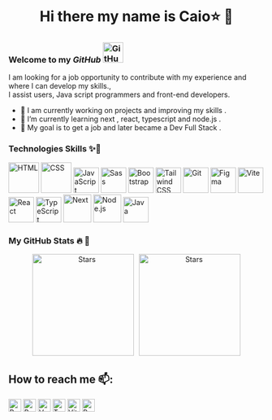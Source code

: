 <h1 align="center"> Hi there  my name is Caio⭐ 🤩</h1> 

<div> 

### Welcome to my  _GitHub_  <img width="40" src="https://user-images.githubusercontent.com/25181517/192108374-8da61ba1-99ec-41d7-80b8-fb2f7c0a4948.png" alt="GitHub" title="GitHub"/>

 I am looking for a job opportunity to contribute with my experience and where I can develop my skills.,<br> 
 I assist users, Java script programmers and front-end developers.<br>

- 🔭 I am currently working on projects and improving my skills .
- 🌱 I’m currently learning next , react, typescript and node.js .
- 🧠 My goal is to get a job and later became a Dev Full Stack .

 
 
    
### Technologies Skills  ✨🚀 



 <div>
	<img width="60" src="https://user-images.githubusercontent.com/25181517/192158954-f88b5814-d510-4564-b285-dff7d6400dad.png" alt="HTML" title="HTML"/>
	<img width="60" src="https://user-images.githubusercontent.com/25181517/183898674-75a4a1b1-f960-4ea9-abcb-637170a00a75.png" alt="CSS" title="CSS"/>
	<img width="50" src="https://user-images.githubusercontent.com/25181517/117447155-6a868a00-af3d-11eb-9cfe-245df15c9f3f.png" alt="JavaScript" title="JavaScript"/>
	<img width="50" src="https://icongr.am/devicon/sass-original.svg?size=128&color=currentColor" alt="Sass" title="Sass"/>
	<img width="50" src="https://user-images.githubusercontent.com/25181517/183898054-b3d693d4-dafb-4808-a509-bab54cf5de34.png" alt="Bootstrap" title="Bootstrap"/>
	<img width="50" src="https://user-images.githubusercontent.com/25181517/202896760-337261ed-ee92-4979-84c4-d4b829c7355d.png" alt="Tailwind CSS" title="Tailwind CSS"/>	
	<img width="50" src="https://user-images.githubusercontent.com/25181517/192108372-f71d70ac-7ae6-4c0d-8395-51d8870c2ef0.png" alt="Git" title="Git"/>	
	<img width="50" src="https://user-images.githubusercontent.com/25181517/189715289-df3ee512-6eca-463f-a0f4-c10d94a06b2f.png" alt="Figma" title="Figma"/>	
	<img width="50" src="https://github-production-user-asset-6210df.s3.amazonaws.com/62091613/261395532-b40892ef-efb8-4b0e-a6b5-d1cfc2f3fc35.png"  alt="Vite" title="Vite"/>
	<img width="50" src="https://user-images.githubusercontent.com/25181517/183897015-94a058a6-b86e-4e42-a37f-bf92061753e5.png" alt="React" title="React"/>      
	<img width="50" src="https://user-images.githubusercontent.com/25181517/183890598-19a0ac2d-e88a-4005-a8df-1ee36782fde1.png" alt="TypeScript" title="TypeScript"/>
	<img width="55" src="https://github.com/marwin1991/profile-technology-icons/assets/136815194/5f8c622c-c217-4649-b0a9-7e0ee24bd704" alt="Next" title="Next"/>
	<img width="55" src="https://user-images.githubusercontent.com/25181517/183568594-85e280a7-0d7e-4d1a-9028-c8c2209e073c.png" alt="Node.js" title="Node.js"/>
	<img width="50" src="https://user-images.githubusercontent.com/25181517/117201156-9a724800-adec-11eb-9a9d-3cd0f67da4bc.png" alt="Java" title="Java"/>
	
</div>


                                                                                                                                
 
 

 

                                                                                                                                      

  ### My GitHub Stats 🔥 💪
 




<div  align="center">  
 <a href="[https://github.com/DocCaio](https://github.com/DenverCoder1/github-readme-streak-stats)"></a>  
<img height="200em" src="https://github-readme-stats.vercel.app/api?username=DocCaio&theme=radical" alt="Stars">&ensp;  
<img height="200em" src="https://github-readme-stats.vercel.app/api/top-langs/?username=DocCaio&layout=compact&theme=radical" alt="Stars">  
</div>  
 
 
                                                                                                                          
       
                                                                                                                                         
  
 
   ## How to reach me 📫:
   <div>
<a href="https://www.linkedin.com/in/caio-martins-2ba009207/" target="_blank"><img  alt="Boots" height="25" wight="40" src="https://img.shields.io/badge/LinkedIn-0077B5?style=for-the-badge&logo=linkedin&logoColor=white"/></a>
<a href="https://dev.to/doccaio" target="_blank"><img  alt="Boots" height="25" wight="40" src="https://img.shields.io/badge/dev.to-0A0A0A?style=for-the-badge&logo=devdotto&logoColor=white"/></a>
<a href="https://vercel.com/doccaio" target="_blank"><img  alt="Vercel" height="25" wight="40" src="https://img.shields.io/badge/Vercel-000000?style=for-the-badge&logo=vercel&logoColor=white"/></a>
<a href="https://trello.com/u/caiomartins185/boards" target="_blank"><img alt="Trello" height="25" wight="40" src="https://img.shields.io/badge/Trello-0052CC?style=for-the-badge&logo=trello&logoColor=white"/></a>
<a href="[https://cursos.alura.com.br/vitrinedev/sucodelarangela](https://cursos.alura.com.br/vitrinedev/CaioMiB)" target="_blank"><img  height="25" wight="40"  src="https://img.shields.io/badge/vitrine.dev-07283F?style=for-the-badge" alt="Vitrine.Dev na Alura"></a>
<a href="https://portifilio-five.vercel.app/" target="_blank"><img  alt="Boots" height="25" wight="40" src="https://img.shields.io/badge/PORTFOLIO-0A182E?style=for-the-badge"/></a>
   </div>

                                                                                                                                         
 
                                                                                                                                         
 
  
                                                                                                                                
                                                                                                                                         
 


  
                                                                                                                                      
                                                                                                                                      


                                                                                                                                      
